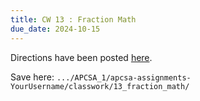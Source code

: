 ```yaml
---
title: CW 13 : Fraction Math
due_date: 2024-10-15
---
```


Directions have been posted [here](https://github.com/novillo-cs/apcsa_material/tree/main/classwork/13_fraction_math).

Save here: `.../APCSA_1/apcsa-assignments-YourUsername/classwork/13_fraction_math/`

